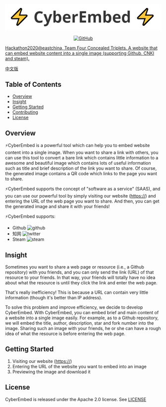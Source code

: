 <p align="center">
	<br>
		<img src="./public/img/resources/题图.png" alt="题图" />
	<br>
<p>
<p align="center">
	<a href="https://github.com/Four-concealed-triplets-hackathon/CyberEmbed/blob/main/LICENSE">
		<img alt="GitHub" src="https://img.shields.io/github/license/huggingface/transformers.svg?color=blue"
	</a>
<p>

Hackathon2020@eastchina, Team Four Concealed Triplets. A website that can embed website content into a single image (supporting Github, CNKI and steam).

[中文版](https://github.com/Four-concealed-triplets-hackathon/CyberEmbed/blob/main/README_zh.md)

## Table of Contents

- [Overview](#overview)
- [Insight](#Insight)
- [Getting Started](#getting-started)
- [Contributing](CONTRIBUTING.md)
- [License](#license)

## Overview

⚡CyberEmbed is a powerful tool which can help you to embed website content into a single image. When you want to share a link with others, you can use this tool to convert a bare link which contains little information to a awesome and beautiful image which contains lots of useful information such as title and brief description of the link you want to share. Of course, the generated image contains a QR code which links to the page you want to share.

⚡CyberEmbed supports the concept of "software as a service" (SAAS), and you can use our powerful tool by simply visiting our website ([https://](https://)) and entering the URL of the web page you want to share. And then, you can get the generated image and share it with your friends!

⚡CyberEmbed supports:
* Github <img src="/home/xuanzitao/work/CyberEmbed/public/img/resources/github_logo.png" alt="github" width="30px"/>
* 知网 <img src="/home/xuanzitao/work/CyberEmbed/public/img/resources/cnki.png" alt="twitter" width="30px"/>
* Steam <img src="/home/xuanzitao/work/CyberEmbed/public/img/resources/steam.png" alt="steam" width="30px"/>

## Insight

Sometimes you want to share a web page or resource (i.e., a Github repository) with you friends, and you can only send the link (URL) of that resource to your friends. In that way, your friends will totally have no idea about what the resource is until they click the link and enter the web page. 

That's really inefficiency! This is because a URL can contain very little information (though it's better than IP address). 

To solve this problem and improve efficiency, we decide to develop CyberEmbed. With CyberEmbed, you can embed brief and main content of a website into a single image easily. For example, as to a Github repository, we will embed the title, author, description, star and fork number into the image. Sharing such an image with your friends, he or she can have a rough idea of what the resource is before entering the web page.

## Getting Started

1. Visiting our website ([https://](https://))
2. Entering the URL of the website you want to embed into an image
3. Previewing the image and download it

## License

CyberEmbed is released under the Apache 2.0 license. See [LICENSE](https://github.com/Four-concealed-triplets-hackathon/CyberEmbed/blob/main/LICENSE)
